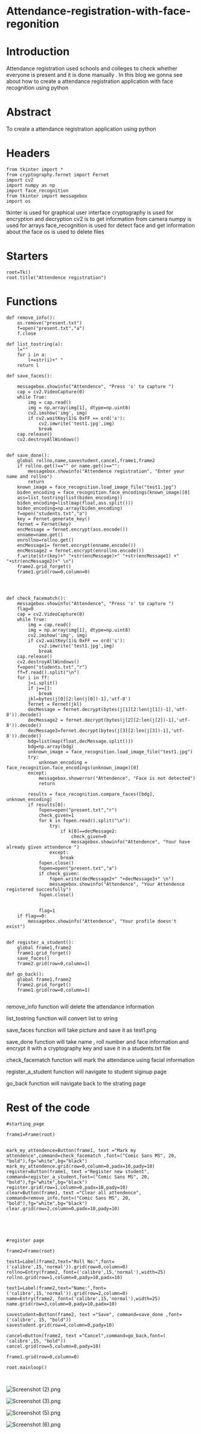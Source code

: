 # Attendance-registration-with-face-regonition
 
# Introduction
Attendance registration used schools and colleges to check whether everyone is present and it is done manually . In this blog we gonna see about how to create a attendance registration application with face recognition  using python

# Abstract
To create a attendance registration application using python

# Headers

```
from tkinter import *
from cryptography.fernet import Fernet
import cv2
import numpy as np
import face_recognition
from tkinter import messagebox
import os
``` 
tkinter is used for graphical user interface
cryptography is used for encryption and decryption
cv2 is to get information from camera
numpy is used for arrays
face_recognition is used for detect face and get information about the face
os is used to delete files

# Starters

```
root=Tk()
root.title("Attendence registration")
``` 

# Functions

```
def remove_info():
    os.remove("present.txt")
    f=open("present.txt","a")
    f.close

def list_tostring(a):
    l=""
    for i in a:
        l+=str(i)+" "
    return l

def save_faces():
    
    messagebox.showinfo("Attendence", "Press 's' to capture ")
    cap = cv2.VideoCapture(0)
    while True:
        img = cap.read()
        img = np.array(img[1], dtype=np.uint8)
        cv2.imshow('img', img)
        if cv2.waitKey(1)& 0xFF == ord('s'):
            cv2.imwrite('test1.jpg',img)
            break
    cap.release()
    cv2.destroyAllWindows()
    

def save_done():
    global rollno,name,savestudent,cancel,frame1,frame2
    if rollno.get()=="" or name.get()=="":
        messagebox.showinfo("Attendence registration", "Enter your name and rollno")
        return
    known_image = face_recognition.load_image_file("test1.jpg")
    biden_encoding = face_recognition.face_encodings(known_image)[0]
    ass=list_tostring(list(biden_encoding))
    biden_encoding=list(map(float,ass.split()))
    biden_encoding=np.array(biden_encoding)
    f=open("students.txt","a")
    key = Fernet.generate_key()
    fernet = Fernet(key)
    encMessage = fernet.encrypt(ass.encode())
    enname=name.get()
    enrollno=rollno.get()
    encMessage1= fernet.encrypt(enname.encode())
    encMessage2 = fernet.encrypt(enrollno.encode())
    f.write(str(key)+" "+str(encMessage)+" "+str(encMessage1) +" "+str(encMessage2)+" \n")
    frame2.grid_forget()
    frame1.grid(row=0,column=0)

    


def check_facematch():
    messagebox.showinfo("Attendence", "Press 's' to capture ")
    flag=0
    cap = cv2.VideoCapture(0)
    while True:
        img = cap.read()
        img = np.array(img[1], dtype=np.uint8)
        cv2.imshow('img', img)
        if cv2.waitKey(1)& 0xFF == ord('s'):
            cv2.imwrite('test1.jpg',img)
            break
    cap.release()
    cv2.destroyAllWindows() 
    f=open("students.txt","r")
    ff=f.read().split("\n")
    for i in ff:
        j=i.split()
        if j==[]:
            break
        jkl=bytes(j[0][2:len(j[0])-1],'utf-8')
        fernet = Fernet(jkl)
        decMessage = fernet.decrypt(bytes(j[1][2:len(j[1])-1],'utf-8')).decode()
        decMessage2 = fernet.decrypt(bytes(j[2][2:len(j[2])-1],'utf-8')).decode()
        decMessage3=fernet.decrypt(bytes(j[3][2:len(j[3])-1],'utf-8')).decode()
        bdg=list(map(float,decMessage.split()))
        bdg=np.array(bdg)
        unknown_image = face_recognition.load_image_file("test1.jpg")
        try:
            unknown_encoding = face_recognition.face_encodings(unknown_image)[0]
        except:
            messagebox.showerror("Attendence", "Face is not detected")
            return 

        results = face_recognition.compare_faces([bdg], unknown_encoding)
        if results[0]:
            fopen=open("present.txt","r")
            check_given=1
            for k in fopen.read().split("\n"):
                try:
                    if k[0]==decMessage2:
                        check_given=0
                        messagebox.showinfo("Attendence", "Your have already given attendence ")
                except:
                    break
            fopen.close()
            fopen=open("present.txt","a")
            if check_given:
                fopen.write(decMessage2+" "+decMessage3+" \n")
                messagebox.showinfo("Attendence", "Your Attendence registered succesfully")
            fopen.close()


            flag=1
    if flag==0:
        messagebox.showinfo("Attendence", "Your profile doesn't exist")


def register_a_student():
    global frame1,frame2
    frame1.grid_forget()
    save_faces()
    frame2.grid(row=0,column=1)

def go_back():
    global frame1,frame2
    frame2.grid_forget()
    frame1.grid(row=0,column=1)


``` 

remove_info function will delete the attendance information

list_tostring function will convert list to string

save_faces function will take picture and save it as test1.png

save_done function will take name , roll number and face information and encrypt it with a cryptography key and save it in a students.txt file

check_facematch function will mark the attendance using facial information

register_a_student function will navigate to student siginup page

go_back function will navigate back to the strating page

# Rest of the code


```
#starting_page

frame1=Frame(root)


mark_my_attendence=Button(frame1, text ="Mark my attendence",command=check_facematch ,font=("Comic Sans MS", 20, "bold"),fg="white",bg="black")
mark_my_attendence.grid(row=0,column=0,padx=10,pady=10)
register=Button(frame1, text ="Register new student", command=register_a_student,font=("Comic Sans MS", 20, "bold"),fg="white",bg="black")
register.grid(row=1,column=0,padx=10,pady=10)
clear=Button(frame1, text ="Clear all attendence", command=remove_info,font=("Comic Sans MS", 20, "bold"),fg="white",bg="black")
clear.grid(row=2,column=0,padx=10,pady=10)





#register page

frame2=Frame(root)

text1=Label(frame2,text="Roll No:",font=('calibre',15,'normal')).grid(row=0,column=0)
rollno=Entry(frame2, font=('calibre',15,'normal'),width=25)
rollno.grid(row=1,column=0,pady=10,padx=10)

text1=Label(frame2,text="Name:",font=('calibre',15,'normal')).grid(row=2,column=0)
name=Entry(frame2, font=('calibre',15,'normal'),width=25)
name.grid(row=3,column=0,pady=10,padx=10)

savestudent=Button(frame2, text ="Save", command=save_done ,font=('calibre', 15, "bold"))
savestudent.grid(row=4,column=0,pady=10)

cancel=Button(frame2, text ="Cancel",command=go_back,font=( 'calibre',15, "bold"))
cancel.grid(row=5,column=0,pady=10)

frame1.grid(row=0,column=0)

root.mainloop()



``` 


![Screenshot (2).png](https://cdn.hashnode.com/res/hashnode/image/upload/v1650376021405/1UISUMGOQ.png)


![Screenshot (3).png](https://cdn.hashnode.com/res/hashnode/image/upload/v1650376038327/WYdyE0EDj.png)


![Screenshot (5).png](https://cdn.hashnode.com/res/hashnode/image/upload/v1650376052516/pLsMvOo1A.png)


![Screenshot (6).png](https://cdn.hashnode.com/res/hashnode/image/upload/v1650376067773/KgLFan36n.png)
